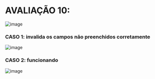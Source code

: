# AVALIAÇÃO 10:

![image](https://github.com/user-attachments/assets/e95623e5-328a-4e1f-b4d8-5e7f6e960c55)



### CASO 1: invalida os campos não preenchidos corretamente
![image](https://github.com/user-attachments/assets/4899b98d-e95a-4778-b38c-e03c9651fab9)



### CASO 2: funcionando
![image](https://github.com/user-attachments/assets/22ab52e2-b608-43be-9f63-7e59a39f2c00)

